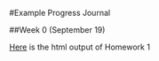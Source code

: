 #Example Progress Journal

##Week 0 (September 19)

[Here](/hmw1-markdown.html) is the html output of Homework 1
